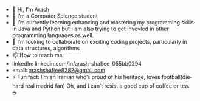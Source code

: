 - 👋 Hi, I’m Arash
- 👀 I’m a Computer Science student
- 🌱 I’m currently learning enhancing and mastering my programming skills in Java and Python but I am also trying to get invovled in other programming languages as well.  
- 💞️ I’m looking to collaborate on exciting coding projects, particularly in data structures, algorithms  
- 📫 How to reach me:
-   linkedIn: linkedin.com/in/arash-shafiee-055bb0294
-   email: arashshafiee8282@gmail.com 
- ⚡ Fun fact: I’m an Iranian who’s proud of his heritage, loves football(die-hard real madrid fan) Oh, and I can’t resist a good cup of coffee or tea. ☕
